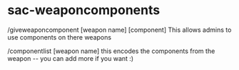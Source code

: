 # sac-weaponcomponents

/giveweaponcomponent [weapon name] [component] This allows admins to use components on there weapons

/componentlist [weapon name] this encodes the components from the weapon -- you can add more if you want :)
